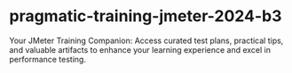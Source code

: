 # pragmatic-training-jmeter-2024-b3
Your JMeter Training Companion: Access curated test plans, practical tips, and valuable artifacts to enhance your learning experience and excel in performance testing.
